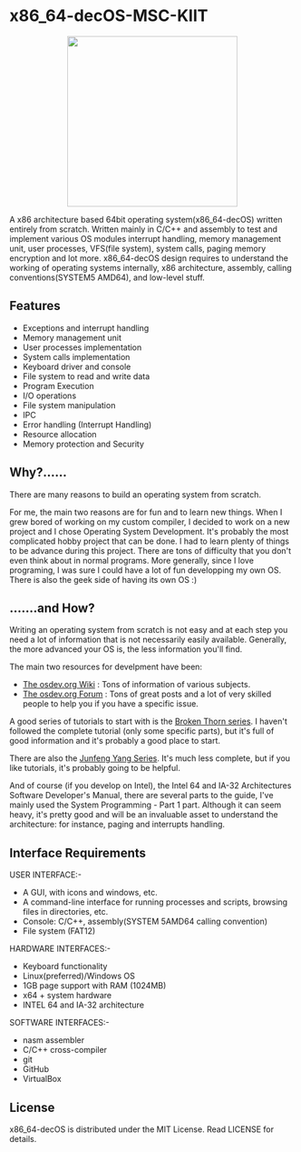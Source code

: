 # x86_64-decOS-MSC-KIIT
<p align="center">
<img src="https://user-images.githubusercontent.com/89090903/155875235-38e91c24-056b-4642-8c77-6df400fc2508.jpg" width="300" height="300">
</p>


A x86 architecture based 64bit operating system(x86_64-decOS) written entirely from scratch. Written mainly in C/C++ and assembly to test and implement various OS modules interrupt handling, memory management unit, user processes, VFS(file system), system calls, paging memory encryption and lot more. x86_64-decOS design requires to understand the working of operating systems internally, x86 architecture, assembly, calling conventions(SYSTEM5 AMD64), and low-level stuff.


## Features

- Exceptions and interrupt handling
- Memory management unit
- User processes implementation
- System calls implementation
- Keyboard driver and console
- File system to read and write data
- Program Execution
- I/O operations
- File system manipulation
- IPC
- Error handling (Interrupt Handling)
- Resource allocation
- Memory protection and Security



## Why?......

There are many reasons to build an operating system from scratch.

For me, the main two reasons are for fun and to learn new things. When I grew bored of working on my custom compiler, I decided to work on a new project and I chose Operating System Development. It's probably the most complicated hobby project that can be done. I had to learn plenty of things to be advance during this project. There are tons of difficulty that you don't even think about in normal programs. More generally, since I love programing, I was sure I could have a lot of fun developping my own OS. There is also the geek side of having its own OS :)


## .......and How?

Writing an operating system from scratch is not easy and at each step you need a lot of information that is not necessarily easily available. Generally, the more advanced your OS is, the less information you'll find.

The main two resources for develpment have been:

 - [The osdev.org Wiki](wiki.osdev.org) : Tons of information of various subjects.
 - [The osdev.org Forum](http://forum.osdev.org/index.php) : Tons of great posts and a lot of very skilled people to help you if you have a specific issue.

A good series of tutorials to start with is the [Broken Thorn series](http://www.brokenthorn.com/Resources/OSDevIndex.html). I haven't followed the complete tutorial (only some specific parts), but it's full of good information and it's probably a good place to start.

There are also the [Junfeng Yang Series](http://www.cs.columbia.edu/~junfeng/11sp-w4118/lectures/). It's much less complete, but if you like tutorials, it's probably going to be helpful.

And of course (if you develop on Intel), the Intel 64 and IA-32 Architectures Software Developer's Manual, there are several parts to the guide, I've mainly used the System Programming - Part 1 part. Although it can seem heavy, it's pretty good and will be an invaluable asset to understand the architecture: for instance, paging and interrupts handling.


## Interface Requirements

USER INTERFACE:-

- A GUI, with icons and windows, etc.
- A command-line interface for running processes and scripts, browsing files in
directories, etc.
- Console: C/C++, assembly(SYSTEM 5AMD64 calling convention)
- File system (FAT12)

HARDWARE INTERFACES:-

- Keyboard functionality
- Linux(preferred)/Windows OS
- 1GB page support with RAM (1024MB)
- x64 + system hardware
- INTEL 64 and IA-32 architecture

SOFTWARE INTERFACES:-

- nasm assembler
- C/C++ cross-compiler
- git
- GitHub
- VirtualBox

## License

x86_64-decOS is distributed under the MIT License. Read LICENSE for details.
